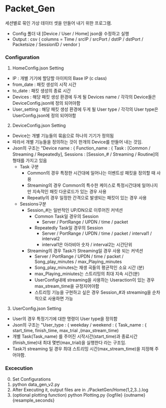 # Packet_Gen

세션별로 묶인 가상 데이터 셋을 만들어 내기 위한 프로그램.
- Config 폴더 내 [Device / User / Home] json을 수정하고 실행
- Output : csv ( columns = Time / srcIP / srcPort / dstIP / dstPort / Packetsize / SessionID / vendor ) 

### Configuration 
1. HomeConfig.json Setting
  - IP : 개별 기기에 할당할 아이피의 Base IP (c class)
  - from_date : 패킷 생성의 시작 시간 
  - to_date : 패킷 생성의 종료 시간
  - Devices :  해당 패킷 생성 환경에 두게 될 Devices name / 각각의 Device들은 DeviceConfig.json에 정의 되어야함
  - User_setting : 해당 패킷 생성 환경에 두게 될 User type / 각각의 User type은 UserConfig.json에 정의 되어야함
  
2. DeviceConfig.json Setting
  - Device는 개별 기능들의 묶음으로 하나의 기기가 정의됨
  - 따라서 개별 기능들을 정의하는 것이 한개의 Device를 만들어 내는 것임.
  - Json의 구조는 "Device name : { Function_name : { Task : [Common / Streaming / Repeatedly], Sessions : [Session_# / Streaming / Routine]의 형태를 가지고 있음
    - Task 구분
      - Common의 경우 특정한 시간대에 일어나는 이벤트성 패킷을 정의할 때 사용
      - Streaming의 경우 Common의 특수한 케이스로 특정시간대에 일어나지만 지속적인 패킷 다운로드가 있는 경우 사용
      - Repeatly의 경우 일정한 간격으로 발생되는 패킷이 있는 경우 사용
    - Sessions구분
      - Session_#는 일반적인 UP/DN으로 이루어진 커넥션
        - Common Task일 경우의 Session
          - Server / PortRange / UPDN / time / packet
        - Repeatedly Task일 경우의 Session
          - Server / PortRange / UPDN / time / packet / interval1 / interval2
          - interval1은 아라비아 숫자 / interval2는 시간단위
      - Streaming의 경우 Task가 Streaming일 경우 사용 되는 커넥션
        - Server / PortRange / UPDN / time / packet / Song_play_minutes / max_Playing_minutes
        - Song_play_minutes는 재생 곡들의 평균적인 소요 시간 (분)
        - max_Playing_miniutes는 스트리밍의 최대 지속 시간(분) 
        - UserConfig내에 streaming을 사용하는 Useraction이 있는 경우 max_stream_time을 규정지어야함
        - 스트리밍 기능을 구현하고 싶은 경우 Session_#과 streaming을 순차적으로 사용하면 가능

3. UserConfig.json Setting
  - User의 경우 특정기기에 대한 명령이 User type을 정의함
  - Json의 구조는 "User_type : { weekday / weekend : { Task_name : { start_time, finish_time, max_trial ,(max_stream_time)
  - 개별 Task(Task_name) 를 주어진 시작시간(start_time)과 종료시간(finish_time)내 최대 몇번(max_trial)을 실행한다 라는 구조임.
  - Task가 streaming 일 경우 최대 스트리밍 시간(max_stream_time)을 지정해 주어야함.
 
 ### Excecution
 0. Set Configurations
 1. python data_gen_v2.py
 2. After Executing it, output files are in ./PacketGen/Home(1,2,3..).log
 3. (optional plotting function) python Plotting.py {logfile} {outname} {resample_seconds}
